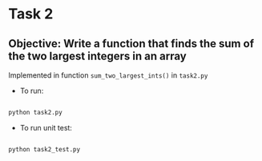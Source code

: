 # Task 2

## **Objective**: Write a function that finds the sum of the two largest integers in an array

Implemented in function `sum_two_largest_ints()` in `task2.py`

- To run:

```python

python task2.py 
```

- To run unit test:

```python

python task2_test.py
```
